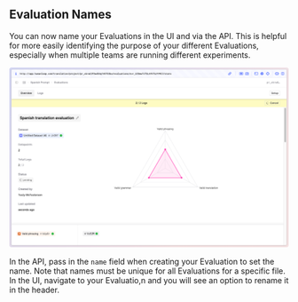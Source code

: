 ## Evaluation Names

You can now name your Evaluations in the UI and via the API. This is helpful for more easily identifying the purpose of your different Evaluations, especially when multiple teams are running different experiments.

![Evaluation with a name](../assets/images/changelogs/evaluation-rename.png)

In the API, pass in the `name` field when creating your Evaluation to set the name. Note that names must be unique for all Evaluations for a specific file. In the UI, navigate to your Evaluatio,n and you will see an option to rename it in the header.
